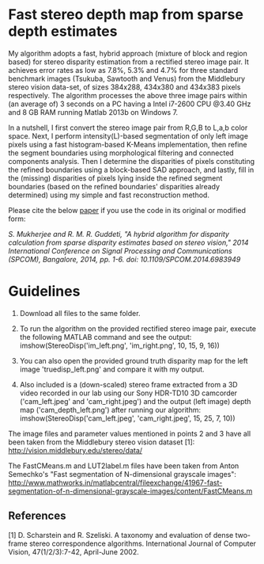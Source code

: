 # Fast stereo depth map from sparse depth estimates

My algorithm adopts a fast, hybrid approach (mixture of block and region based) for stereo disparity estimation from a rectified stereo image pair. It achieves error rates as low as 7.8%, 5.3% and 4.7% for three standard benchmark images (Tsukuba, Sawtooth and Venus) from the Middlebury stereo vision data-set, of sizes 384x288, 434x380 and 434x383 pixels respectively. The algorithm processes the above three image pairs within (an average of) 3 seconds on a PC having a Intel i7-2600 CPU @3.40 GHz and 8 GB RAM running Matlab 2013b on Windows 7. 

In a nutshell, I first convert the stereo image pair from R,G,B to L,a,b color space. Next, I perform intensity(L)-based segmentation of only left image pixels using a fast histogram-based K-Means implementation, then refine the segment boundaries using morphological filtering and connected components analysis. Then I determine the disparities of pixels constituting the refined boundaries using a block-based SAD approach, and lastly, fill in the (missing) disparities of pixels lying inside the refined segment boundaries (based on the refined boundaries' disparities already determined) using my simple and fast reconstruction method.

Please cite the below [paper](https://doi.org/10.1109/SPCOM.2014.6983949) if you use the code in its original or modified form:

*S. Mukherjee and R. M. R. Guddeti, "A hybrid algorithm for disparity calculation from sparse disparity estimates based on stereo vision," 2014 International Conference on Signal Processing and Communications (SPCOM), Bangalore, 2014, pp. 1-6.
doi: 10.1109/SPCOM.2014.6983949*

# Guidelines

1. Download all files to the same folder.

2. To run the algorithm on the provided rectified stereo image pair, execute the following MATLAB command and see the output:
	imshow(StereoDisp('im_left.png', 'im_right.png', 10, 15, 9, 16))

3. You can also open the provided ground truth disparity map for the left image 'truedisp_left.png' and compare it with my output.

4. Also included is a (down-scaled) stereo frame extracted from a 3D video recorded in our lab using our Sony HDR-TD10 3D camcorder
('cam_left.jpeg' and 'cam_right.jpeg') and the output (left image) depth map ('cam_depth_left.png') after running our algorithm:
	imshow(StereoDisp('cam_left.jpeg', 'cam_right.jpeg', 15, 25, 7, 10))

The image files and parameter values mentioned in points 2 and 3 have all been taken from the Middlebury stereo vision dataset [1]:
http://vision.middlebury.edu/stereo/data/

The FastCMeans.m and LUT2label.m files have been taken from Anton Semechko's "Fast segmentation of N-dimensional grayscale images":
http://www.mathworks.in/matlabcentral/fileexchange/41967-fast-segmentation-of-n-dimensional-grayscale-images/content/FastCMeans.m

## References

[1]	D. Scharstein and R. Szeliski. A taxonomy and evaluation of dense two-frame stereo correspondence algorithms.
International Journal of Computer Vision, 47(1/2/3):7-42, April-June 2002.

